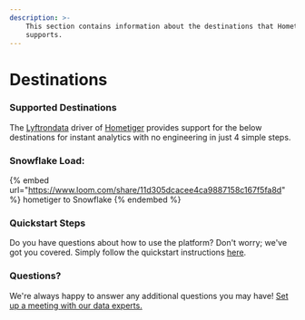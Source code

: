 ```yaml
---
description: >-
    This section contains information about the destinations that Hometiger
    supports.
---
```


# Destinations

### Supported Destinations

The [Lyftrondata](https://www.lyftrondata.com/) driver of [Hometiger](https://www.lyftrondata.com/integration/hometiger/) provides support for the below destinations for instant analytics with no engineering in just 4 simple steps.

### Snowflake Load:

{% embed url="https://www.loom.com/share/11d305dcacee4ca9887158c167f5fa8d" %}
hometiger to Snowflake
{% endembed %}

### Quickstart Steps

Do you have questions about how to use the platform? Don't worry; we've got you covered. Simply follow the quickstart instructions [here](../../../quickstart-steps.md).

### Questions? <a href="#questions" id="questions"></a>

We're always happy to answer any additional questions you may have! [Set up a meeting with our data experts.](https://www.lyftrondata.com/book-a-meeting/)
